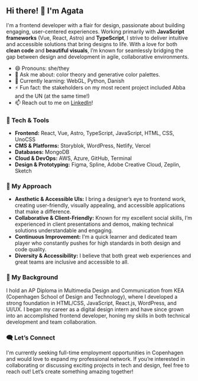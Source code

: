 ## Hi there! 👋 I'm Agata

I'm a frontend developer with a flair for design, passionate about building engaging, user-centered experiences. Working primarily with **JavaScript frameworks** (Vue, React, Astro) and **TypeScript**, I strive to deliver intuitive and accessible solutions that bring designs to life. With a love for both **clean code** and **beautiful visuals**, I’m known for seamlessly bridging the gap between design and development in agile, collaborative environments.

- 😄 Pronouns: she/they
- 💬 Ask me about: color theory and generative color palettes.
- 🌱 Currently learning: WebGL, Python, Danish
- ⚡ Fun fact: the stakeholders on my most recent project included Abba and the UN (at the same time!)
- 📫 Reach out to me on [LinkedIn](https://www.linkedin.com/in/agatalubanska/)!

### 🔧 Tech & Tools

- **Frontend:** React, Vue, Astro, TypeScript, JavaScript, HTML, CSS, UnoCSS
- **CMS & Platforms:** Storyblok, WordPress, Netlify, Vercel
- **Databases:** MongoDB
- **Cloud & DevOps:** AWS, Azure, GitHub, Terminal
- **Design & Prototyping:** Figma, Spline, Adobe Creative Cloud, Zeplin, Sketch

### 🌱 My Approach

- **Aesthetic & Accessible UIs:** I bring a designer’s eye to frontend work, creating user-friendly, visually appealing, and accessible applications that make a difference.
- **Collaborative & Client-Friendly:** Known for my excellent social skills, I’m experienced in client presentations and demos, making technical solutions understandable and engaging.
- **Continuous Improvement:** I’m a quick learner and dedicated team player who constantly pushes for high standards in both design and code quality.
- **Diversity & Accessibility:** I believe that both great web experiences and great teams are inclusive and accessible to all. 

### 🚀 My Background

I hold an AP Diploma in Multimedia Design and Communication from KEA (Copenhagen School of Design and Technology), where I developed a strong foundation in HTML/CSS, JavaScript, React.js, WordPress, and UI/UX. I began my career as a digital design intern and have since grown into an accomplished frontend developer, honing my skills in both technical development and team collaboration.

### 🗨️ Let’s Connect

I'm currently seeking full-time employment opportunities in Copenhagen and would love to expand my professional network. If you’re interested in collaborating or discussing exciting projects in tech and design, feel free to reach out! Let’s create something amazing together!
